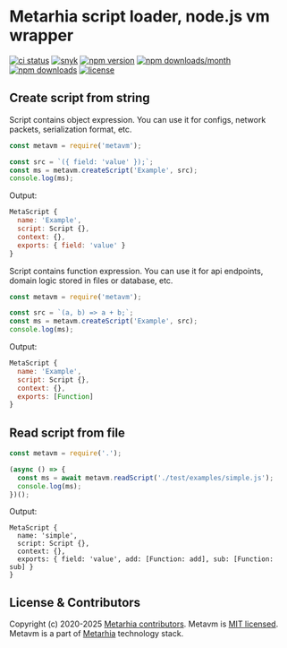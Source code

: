 # Metarhia script loader, node.js vm wrapper

[![ci status](https://github.com/metarhia/metavm/workflows/Testing%20CI/badge.svg)](https://github.com/metarhia/metavm/actions?query=workflow%3A%22Testing+CI%22+branch%3Amaster)
[![snyk](https://snyk.io/test/github/metarhia/metavm/badge.svg)](https://snyk.io/test/github/metarhia/metavm)
[![npm version](https://badge.fury.io/js/metavm.svg)](https://badge.fury.io/js/metavm)
[![npm downloads/month](https://img.shields.io/npm/dm/metavm.svg)](https://www.npmjs.com/package/metavm)
[![npm downloads](https://img.shields.io/npm/dt/metavm.svg)](https://www.npmjs.com/package/metavm)
[![license](https://img.shields.io/badge/license-MIT-blue.svg)](https://github.com/metarhia/metavm/blob/master/LICENSE)

## Create script from string

Script contains object expression. You can use it for configs, network packets,
serialization format, etc.

```js
const metavm = require('metavm');

const src = `({ field: 'value' });`;
const ms = metavm.createScript('Example', src);
console.log(ms);
```

Output:

```js
MetaScript {
  name: 'Example',
  script: Script {},
  context: {},
  exports: { field: 'value' }
}
```

Script contains function expression. You can use it for api endpoints, domain
logic stored in files or database, etc.

```js
const metavm = require('metavm');

const src = `(a, b) => a + b;`;
const ms = metavm.createScript('Example', src);
console.log(ms);
```

Output:

```js
MetaScript {
  name: 'Example',
  script: Script {},
  context: {},
  exports: [Function]
}
```

## Read script from file

```js
const metavm = require('.');

(async () => {
  const ms = await metavm.readScript('./test/examples/simple.js');
  console.log(ms);
})();
```

Output:

```
MetaScript {
  name: 'simple',
  script: Script {},
  context: {},
  exports: { field: 'value', add: [Function: add], sub: [Function: sub] }
}
```

## License & Contributors

Copyright (c) 2020-2025 [Metarhia contributors](https://github.com/metarhia/metavm/graphs/contributors).
Metavm is [MIT licensed](./LICENSE).\
Metavm is a part of [Metarhia](https://github.com/metarhia) technology stack.
